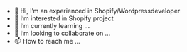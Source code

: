 - 👋 Hi, I’m an experienced in Shopify/Wordpressdeveloper
- 👀 I’m interested in Shopify project
- 🌱 I’m currently learning ...
- 💞️ I’m looking to collaborate on ...
- 📫 How to reach me ...

<!---
seniordeveloper213/seniordeveloper213 is a ✨ special ✨ repository because its `README.md` (this file) appears on your GitHub profile.
You can click the Preview link to take a look at your changes.
--->
